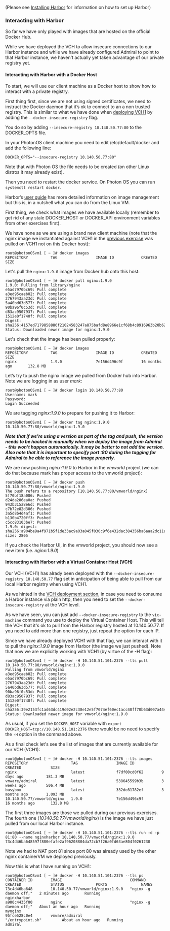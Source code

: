(Please see [Installing Harbor](install-configure-harbor.md) for information on how to set up Harbor)

### Interacting with Harbor

So far we have only played with images that are hosted on the official Docker Hub.

While we have deployed the VCH to allow insecure connections to our Harbor instance and while we have already configured Admiral to point to that Harbor instance, we haven't actually yet taken advantage of our private registry yet.

#### Interacting with Harbor with a Docker Host

To start, we will use our client machine as a Docker host to show how to interact with a private registry.

First thing first, since we are not using signed certificates, we need to instruct the Docker daemon that it’s ok to connect to an a non trusted registry. This is similar to what we have done when [deploying VCH1](install-configure-vch.md) by adding the `--docker-insecure-registry` flag.

You do so by adding `--insecure-registry 10.140.50.77:80` to the DOCKER_OPTS file.

In your PhotonOS client machine you need to edit /etc/default/docker and add the following line:
```
DOCKER_OPTS="--insecure-registry 10.140.50.77:80"
```
Note that with Photon OS the file needs to be created (on other Linux distros it may already exist).

Then you need to restart the docker service. On Photon OS you can run `systemctl restart docker`.

Harbor’s [user guide](https://github.com/vmware/harbor/blob/master/docs/user_guide.md) has more detailed information on image management but this is, in a nutshell what you can do from the Linux VM.

First thing, we check what images we have available locally (remember to get rid of any stale DOCKER_HOST or DOCKER_API environment variables from other exercises first).

We have none as we are using a brand new client machine (note that the nginx image we instantiated against VCH1 in the [previous exercise](install-configure-vch.md) was pulled on VCH1 not on this Docker host):
```
root@photonOSvm1 [ ~ ]# docker images
REPOSITORY          TAG                 IMAGE ID            CREATED             SIZE
```

Let's pull the `nginx:1.9.0` image from Docker hub onto this host:
```
root@photonOSvm1 [ ~ ]# docker pull nginx:1.9.0
1.9.0: Pulling from library/nginx
e5ad7970bc69: Pull complete
a3ed95caeb02: Pull complete
2767943aa23d: Pull complete
5a40bd63d577: Pull complete
90ba96f0c53d: Pull complete
d83ac9507937: Pull complete
1512e0f1740f: Pull complete
Digest: sha256:4157ed7179858886f21024583247a875bafd8e8966e1cf68b4c8916963b20b62
Status: Downloaded newer image for nginx:1.9.0
```

Let's check that the image has been pulled properly:
```
root@photonOSvm1 [ ~ ]# docker images
REPOSITORY          TAG                 IMAGE ID            CREATED             SIZE
nginx               1.9.0               7e156d496c9f        16 months ago       132.8 MB
```

Let’s try to push the nginx image we pulled from Docker hub into Harbor. Note we are logging in as user _mark_:
```
root@photonOSvm1 [ ~ ]# docker login 10.140.50.77:80
Username: mark
Password:
Login Succeeded
```

We are tagging _nginx:1.9.0_ to prepare for pushing it to Harbor:
```
root@photonOSvm1 [ ~ ]# docker tag nginx:1.9.0 10.140.50.77:80/vmworld/nginx:1.9.0
```
***Note that if we're using a version as part of the tag and push, the version needs to be hacked in manually when we deploy the image from Admiral - this won't happen automatically. It may be better to not add the version. Also note that it is important to specify port :80 during the tagging for Admiral to be able to reference the image properly.***

We are now pushing _nginx:1.9.0_ to Harbor in the _vmworld_ project (we can do that because mark has proper access to the vmworld project):
```
root@photonOSvm1 [ ~ ]# docker push 10.140.50.77:80/vmworld/nginx:1.9.0
The push refers to a repository [10.140.50.77:80/vmworld/nginx]
5f70bf18a086: Pushed
d24da286ea0a: Pushed
943b315a8e6d: Pushed
c7b72e82d306: Pushed
3a5d8b4d4af1: Pushed
b130b4720ff3: Pushed
c5cc83103be7: Pushed
1.9.0: digest: sha256:a904be9a4f971b5f1de33ac9a03a045f030c9f6e432dac384356ba6aaa2dc11a size: 2805
```

If you check the Harbor UI, in the vmworld project, you should now see a new item (i.e. _nginx:1.9.0_)

#### Interacting with Harbor with a Virtual Container Host (VCH)

Our VCH (VCH1) has alrady been deployed with the `--docker-insecure-registry 10.140.50.77` flag set in anticipation of being able to pull from our local Harbor registry when using VCH1.

As we hinted in the [VCH deployment section](install-configure-vch.md), in case you need to consume a Harbor instance via plain http, then you need to set the `--docker-insecure-registry` at the VCH level.

As we have seen, you can just add `--docker-insecure-registry` to the `vic-machine` command you use to deploy the Virtual Container Host. This will tell the VCH that it's ok to pull from the Harbor registry hosted at 10.140.50.77. If you need to add more than one registry, just repeat the option for each IP.

Since we have already deployed VCH1 with that flag, we can interact with it to pull the _nginx:1.9.0_ image from Harbor (the image we just pushed). Note that now we are explicitly working with VCH1 (by virtue of the -H flag):
```
root@photonOSvm1 [ ~ ]# docker -H 10.140.51.101:2376 --tls pull 10.140.50.77:80/vmworld/nginx:1.9.0
Pulling from vmworld/nginx
a3ed95caeb02: Pull complete
e5ad7970bc69: Pull complete
2767943aa23d: Pull complete
5a40bd63d577: Pull complete
90ba96f0c53d: Pull complete
d83ac9507937: Pull complete
1512e0f1740f: Pull complete
Digest: sha256:39e2153fc1ad63dc419d02e2c38e12e5f7074ef60ec1acc48ff70b63d007a444
Status: Downloaded newer image for vmworld/nginx:1.9.0
```

As usual, if you set the `DOCKER_HOST` variable with `export DOCKER_HOST=tcp://10.140.51.101:2376` there would be no need to specify the `-H` option in the command above.

As a final check let's see the list of images that are currently available for our VCH (VCH1):
```
root@photonOSvm1 [ ~ ]# docker -H 10.140.51.101:2376 --tls images
REPOSITORY                   TAG                 IMAGE ID            CREATED             SIZE
nginx                        latest              f7df00cd0f62        9 days ago          181.3 MB
vmware/admiral               latest              538645599b3b        3 weeks ago         506.4 MB
busybox                      latest              332de81782ef        3 months ago        1.093 MB
10.140.50.77/vmworld/nginx   1.9.0               7e156d496c9f        16 months ago       132.8 MB
```

The first three images are those we pulled during our previous exercises. The fourth one (_10.140.50.77/vmworld/nginx_) is the image we have just pulled from our local Harbor instance.

```
root@photonOSvm1 [ ~ ]# docker -H 10.140.51.101:2376 --tls run -d -p 81:80 --name nginxharbor 10.140.50.77/vmworld/nginx:1.9.0
73c4d46ba648597f880efafe2af96208804da72cb7f26a0fd63ae804f0261230
```

Note we had to NAT port 81 since port 80 was already used by the other nginx containerVM we deployed previously.

Now this is what I have running on VCH1:
```
root@photonOSvm1 [ ~ ]# docker -H 10.140.51.101:2376 --tls ps
CONTAINER ID        IMAGE                              COMMAND                  CREATED             STATUS              PORTS               NAMES
73c4d46ba648        10.140.50.77/vmworld/nginx:1.9.0   "nginx -g daemon off;"   2 minutes ago       Running                                 nginxharbor
a900c4435f00        nginx                              "nginx -g daemon off;"   About an hour ago   Running                                 mynginx
95fce528c0e4        vmware/admiral                     "/entrypoint.sh"         About an hour ago   Running                                 admiral
```
